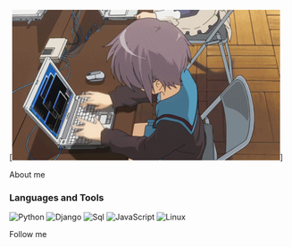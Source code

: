 [![Header](https://raw.githubusercontent.com/Pr1vetMedved/Pr1vetMedved/main/assets/giphy.gif)]

About me

### Languages and Tools 
![Python](https://img.shields.io/badge/-Python-090909?style=for-the-badge&logo=python&logoColor=yellow)
![Django](https://img.shields.io/badge/-Django-090909?style=for-the-badge&logo=Django&logoColor=00ff00)
![Sql](https://img.shields.io/badge/-Sql-090909?style=for-the-badge&logo=mysql&logoColor=006488)
![JavaScript](https://img.shields.io/badge/-JavaScript-090909?style=for-the-badge&logo=JavaScript&logoColor=F9D54D)
![Linux](https://img.shields.io/badge/-Linux-090909?style=for-the-badge&logo=Linux&logoColor=FFFFFF)

Follow me